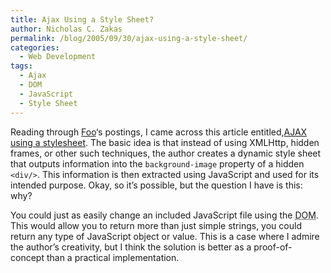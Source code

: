 ```yaml
---
title: Ajax Using a Style Sheet?
author: Nicholas C. Zakas
permalink: /blog/2005/09/30/ajax-using-a-style-sheet/
categories:
  - Web Development
tags:
  - Ajax
  - DOM
  - JavaScript
  - Style Sheet
---
```

Reading through <a title="ForgetFoo" rel="external" href="http://www.forgetfoo.com">Foo</a>&#8216;s postings, I came across this article entitled,<a title="AJAX using a stylesheet" rel="external" href="http://zingzoom.com/ajax/ajax_with_stylesheet.php">AJAX using a stylesheet</a>. The basic idea is that instead of using XMLHttp, hidden frames, or other such techniques, the author creates a dynamic style sheet that outputs information into the `background-image` property of a hidden `<div/>`. This information is then extracted using JavaScript and used for its intended purpose. Okay, so it&#8217;s possible, but the question I have is this: why?

You could just as easily change an included JavaScript file using the <acronym title="Document Object Model">DOM</acronym>. This would allow you to return more than just simple strings, you could return any type of JavaScript object or value. This is a case where I admire the author&#8217;s creativity, but I think the solution is better as a proof-of-concept than a practical implementation.
